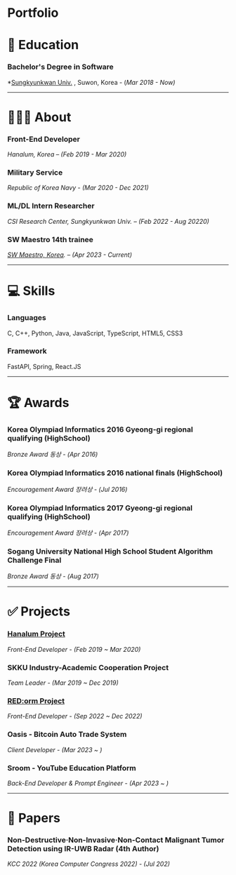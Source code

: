 # Portfolio

# 📖 Education

### **Bachelor's Degree in Software**

*[Sungkyunkwan Univ.](https://cs.skku.edu/ko/) , Suwon, Korea - (*Mar 2018 - Now)*

---

# 🙍🏻‍♂️ About

### Front-End Developer

*Hanalum, Korea – (Feb 2019 - Mar 2020)*


### Military Service

*Republic of Korea Navy - (Mar 2020 - Dec 2021)*


### ML/DL Intern Researcher

*CSI Research Center, Sungkyunkwan Univ. – (Feb 2022 - Aug 20220)*


### SW Maestro 14th trainee

*[SW Maestro, Korea](https://swmaestro.org/sw/main/main.do). – (Apr 2023 - Current)*

---

# 💻 Skills

### Languages

 C, C++, Python, Java, JavaScript, TypeScript, HTML5, CSS3


### Framework

 FastAPI, Spring, React.JS

---

# 🏆 Awards

### Korea Olympiad Informatics 2016 Gyeong-gi **regional qualifying** (HighSchool)

*Bronze Award 동상 - (Apr 2016)*


### Korea Olympiad Informatics 2016 n**ational finals** (HighSchool)

*Encouragement Award 장려상 - (Jul 2016)*


### Korea Olympiad Informatics 2017 Gyeong-gi **regional qualifying** (HighSchool)

*Encouragement Award 장려상 - (Apr 2017)*


### **Sogang University National High School Student Algorithm Challenge Final**

*Bronze Award 동상 - (Aug 2017)*

---

# ✅ Projects

### [Hanalum Project](/sub_pages/Hanalum/Hanalum.md)

*Front-End Developer - (Feb 2019 ~ Mar 2020)*


### SKKU Industry-Academic Cooperation Project

*Team Leader - (Mar 2019 ~ Dec 2019)*


### [RED:orm Project](/sample_page)

*Front-End Developer - (Sep 2022 ~ Dec 2022)*

### Oasis - Bitcoin Auto Trade System

*Client Developer - (Mar 2023 ~ )*

### Sroom - YouTube Education Platform

*Back-End Developer & Prompt Engineer - (Apr 2023 ~ )*


---

# 🧾 Papers

### Non-Destructive·Non-Invasive·Non-Contact Malignant Tumor Detection using IR-UWB Radar (4th Author)

*KCC 2022 (Korea Computer Congress 2022) - (Jul 202)*
